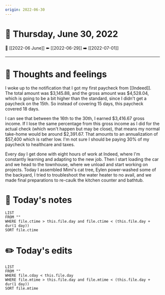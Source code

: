 ```yaml
---
origin: 2022-06-30
---
```

# 📅 Thursday, June 30, 2022
🔀 [[2022-06 June]]
⬅️ [[2022-06-29]]
➡️ [[2022-07-01]]

---
# 💭 Thoughts and feelings
I woke up to the notification that I got my first paycheck from [[Indeed]]. The total amount was $3,145.88, and the gross amount was $4,528.04, which is going to be a bit higher than the standard, since I didn't get a paycheck on the 15th. So instead of covering 15 days, this paycheck covered 18 days. 

I can see that between the 16th to the 30th, I earned $3,416.67 gross income. If I lose the same percentage from this gross income as I did for the actual check (which won't happen but may be close), that means my normal take-home would be around $2,391.67. That amounts to an annualization of $57,400 which is rather low. I'm not sure I should be paying 30% of my paycheck to healthcare and taxes.

Every day I get done with eight hours of work at Indeed, where I'm constantly learning and adapting to the new job. Then I start loading the car and we head to the townhouse, where we unload and start working on projects. Today I assembled Mimi's cat tree, Eylen power-washed some of the backyard, I tried to troubleshoot the water heater to no avail, and we made final preparations to re-caulk the kitchen counter and bathtub. 

# 📝 Today's notes
```dataview
LIST 
FROM ""
WHERE file.ctime > this.file.day and file.ctime < (this.file.day + dur(1 day))
SORT file.ctime
```
# ✏️ Today's edits
```dataview
LIST
FROM ""
WHERE file.cday < this.file.day
WHERE file.mtime > this.file.day and file.mtime < (this.file.day + dur(1 day))
SORT file.mtime
```